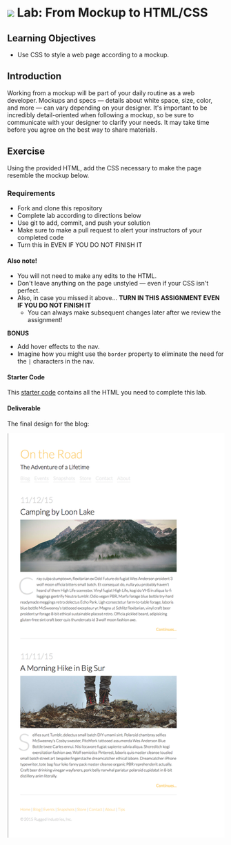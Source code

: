 # ![](https://ga-dash.s3.amazonaws.com/production/assets/logo-9f88ae6c9c3871690e33280fcf557f33.png) Lab: From Mockup to HTML/CSS

## Learning Objectives

- Use CSS to style a web page according to a mockup.

## Introduction

Working from a mockup will be part of your daily routine as a web developer. Mockups and specs — details about white space, size, color, and more — can vary depending on your designer. It's important to be incredibly detail-oriented when following a mockup, so be sure to communicate with your designer to clarify your needs. It may take time before you agree on the best way to share materials.

## Exercise

Using the provided HTML, add the CSS necessary to make the page resemble the mockup below.

### Requirements

- Fork and clone this repository
- Complete lab according to directions below
- Use git to add, commit, and push your solution
- Make sure to make a pull request to alert your instructors of your completed code
- Turn this in EVEN IF YOU DO NOT FINISH IT

#### Also note!

- You will not need to make any edits to the HTML.
- Don't leave anything on the page unstyled — even if your CSS isn't perfect.
- Also, in case you missed it above... **TURN IN THIS ASSIGNMENT EVEN IF YOU DO NOT FINISH IT**
  - You can always make subsequent changes later after we review the assignment!

**BONUS**

- Add hover effects to the nav.
- Imagine how you might use the `border` property to eliminate the need for the `|` characters in the nav.

#### Starter Code

This [starter code](starter-code) contains all the HTML you need to complete this lab.

#### Deliverable

The final design for the blog:

![travel blog](assets/travel-blog.png)
